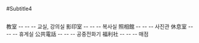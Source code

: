 #Subtitle4

##

教室 -- -- -- 교실, 강의실
影印室 -- -- -- 복사실
照相館 -- -- -- 사진관
休息室 -- -- -- 휴게실
公共電話 -- -- -- 공중전화기
福利社 -- -- -- 매점
